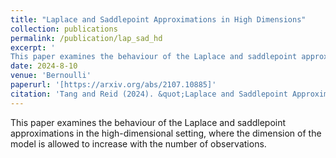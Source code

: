 ```yaml
---
title: "Laplace and Saddlepoint Approximations in High Dimensions"
collection: publications
permalink: /publication/lap_sad_hd
excerpt: '
This paper examines the behaviour of the Laplace and saddlepoint approximations in the high-dimensional setting, where the dimension of the model is allowed to increase with the number of observations. '
date: 2024-8-10
venue: 'Bernoulli'
paperurl: '[https://arxiv.org/abs/2107.10885]'
citation: 'Tang and Reid (2024). &quot;Laplace and Saddlepoint Approximations in High Dimensions.&quot;. <i>Bernoulli</i>, to appear.'
---
```


This paper examines the behaviour of the Laplace and saddlepoint approximations in the high-dimensional setting, where the dimension of the model is allowed to increase with the number of observations.
